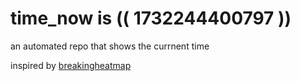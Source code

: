 # time_now is (( 1732244400797 ))

an automated repo that shows the currnent time

inspired by [breakingheatmap](https://github.com/breakingheatmap/breakingheatmap)